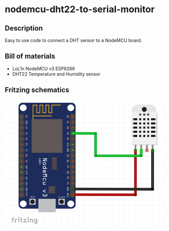 # nodemcu-dht22-to-serial-monitor

## Description
Easy to use code to connect a DHT sensor to a NodeMCU board.

## Bill of materials
- LoL1n NodeMCU v3 ESP8266
- DHT22 Temperature and Humidity sensor

## Fritzing schematics
<img src="https://github.com/Spanhaak/nodemcu-dht22-to-serial-monitor/raw/master/Fritzing.png" width="500" height="400">


